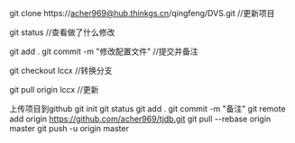 git clone https://acher969@hub.thinkgs.cn/qingfeng/DVS.git //更新项目 

git status //查看做了什么修改

git add .
git commit -m "修改配置文件" //提交并备注

git checkout lccx //转换分支

git pull origin lccx //更新

上传项目到github
git init
git status
git add .
git commit -m "备注"
git remote add origin https://github.com/acher969/tjdb.git
git pull --rebase origin master
git push -u origin master
